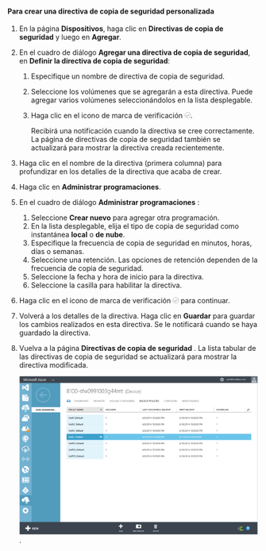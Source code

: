 <!--author=SharS last changed: 9/15/15-->

#### <a name="to-create-a-custom-backup-policy"></a>Para crear una directiva de copia de seguridad personalizada
1. En la página **Dispositivos**, haga clic en **Directivas de copia de seguridad** y luego en **Agregar**.
2. En el cuadro de diálogo **Agregar una directiva de copia de seguridad**, en **Definir la directiva de copia de seguridad**:
   
   1. Especifique un nombre de directiva de copia de seguridad.
   2. Seleccione los volúmenes que se agregarán a esta directiva. Puede agregar varios volúmenes seleccionándolos en la lista desplegable.
   3. Haga clic en el icono de marca de verificación  ![icono de marca de verificación](./media/storsimple-add-backup-policy/HCS_CheckIcon-include.png).
      
      Recibirá una notificación cuando la directiva se cree correctamente. La página de directivas de copia de seguridad también se actualizará para mostrar la directiva creada recientemente.
3. Haga clic en el nombre de la directiva (primera columna) para profundizar en los detalles de la directiva que acaba de crear.
4. Haga clic en **Administrar programaciones**.
5. En el cuadro de diálogo **Administrar programaciones** :
   
   1. Seleccione **Crear nuevo** para agregar otra programación.
   2. En la lista desplegable, elija el tipo de copia de seguridad como instantánea **local** o **de nube**.
   3. Especifique la frecuencia de copia de seguridad en minutos, horas, días o semanas.
   4. Seleccione una retención. Las opciones de retención dependen de la frecuencia de copia de seguridad.
   5. Seleccione la fecha y hora de inicio para la directiva.
   6. Seleccione la casilla para habilitar la directiva.
6. Haga clic en el icono de marca de verificación  ![icono de marca de verificación](./media/storsimple-add-backup-policy/HCS_CheckIcon-include.png) para continuar.
7. Volverá a los detalles de la directiva. Haga clic en **Guardar** para guardar los cambios realizados en esta directiva. Se le notificará cuando se haya guardado la directiva.
8. Vuelva a la página **Directivas de copia de seguridad** . La lista tabular de las directivas de copia de seguridad se actualizará para mostrar la directiva modificada.
   
    ![Directiva de copia de seguridad personalizada](./media/storsimple-create-custom-backup-policy/HCS_CustomBackupPolicyM-include.png).

